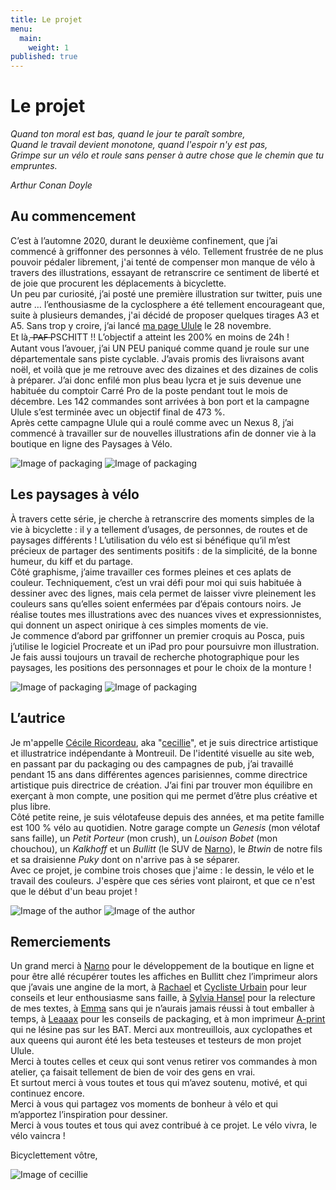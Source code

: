 ```yaml
---
title: Le projet
menu:
  main:
    weight: 1
published: true
---
```

# Le projet

*Quand ton moral est bas, quand le jour te paraît sombre,  
Quand le travail devient monotone, quand l'espoir n'y est pas,  
Grimpe sur un vélo et roule sans penser à autre chose que le chemin que tu empruntes.*

*Arthur Conan Doyle*

## Au commencement

C’est à l’automne 2020, durant le deuxième confinement, que j’ai commencé à griffonner des personnes à vélo. Tellement frustrée de ne plus pouvoir pédaler librement, j'ai tenté de compenser mon manque de vélo à travers des illustrations, essayant de retranscrire ce sentiment de liberté et de joie que procurent les déplacements à bicyclette.  
Un peu par curiosité, j’ai posté une première illustration sur twitter, puis une autre … l’enthousiasme de la cyclosphere a été tellement encourageant que, suite à plusieurs demandes, j'ai décidé de proposer quelques tirages A3 et A5. Sans trop y croire, j’ai lancé [ma page Ulule](https://fr.ulule.com/paysages-a-velo/) le 28 novembre.  
Et là,  ̶P̶A̶F̶ PSCHITT !! L’objectif a atteint les 200% en moins de 24h !  
Autant vous l’avouer, j’ai UN PEU paniqué comme quand je roule sur une départementale sans piste cyclable. J’avais promis des livraisons avant noël, et voilà que je me retrouve avec des dizaines et des dizaines de colis à préparer. J’ai donc enfilé mon plus beau lycra et je suis devenue une habituée du comptoir Carré Pro de la poste pendant tout le mois de décembre. Les 142 commandes sont arrivées à bon port et la campagne Ulule s’est terminée avec un objectif final de 473 %.  
Après cette campagne Ulule qui a roulé comme avec un Nexus 8, j’ai commencé à travailler sur de nouvelles illustrations afin de donner vie à la boutique en ligne des Paysages à Vélo.  

![Image of packaging](/images/cecillie_projet-01.jpg)        ![Image of packaging](/images/cecillie_projet-02.jpg)

## Les paysages à vélo

À travers cette série, je cherche à retranscrire des moments simples de la vie à bicyclette : il y a tellement d’usages, de personnes, de routes et de paysages différents ! L’utilisation du vélo est si bénéfique qu’il m’est précieux de partager des sentiments positifs : de la simplicité, de la bonne humeur, du kiff et du partage.  
Côté graphisme, j’aime travailler ces formes pleines et ces aplats de couleur. Techniquement, c’est un vrai défi pour moi qui suis habituée à dessiner avec des lignes, mais cela permet de laisser vivre pleinement les couleurs sans qu’elles soient enfermées par d’épais contours noirs. Je réalise toutes mes illustrations avec des nuances vives et expressionnistes, qui donnent un aspect onirique à ces simples moments de vie.  
Je commence d’abord par griffonner un premier croquis au Posca, puis j’utilise le logiciel Procreate et un iPad pro pour poursuivre mon illustration. Je fais aussi toujours un travail de recherche photographique pour les paysages, les positions des personnages et pour le choix de la monture !  

![Image of packaging](/images/cecillie_projet-05.gif)        ![Image of packaging](/images/cecillie_projet-06.gif)  

## L’autrice

Je m'appelle [Cécile Ricordeau](https://www.cecillie.fr/), aka "[cecillie](https://twitter.com/onibd)", et je suis directrice artistique et illustratrice indépendante à Montreuil. De l'identité visuelle au site web, en passant par du packaging ou des campagnes de pub, j’ai travaillé pendant 15 ans dans différentes agences parisiennes, comme directrice artistique puis directrice de création. J’ai fini par trouver mon équilibre en exerçant à mon compte, une position qui me permet d’être plus créative et plus libre.  
Côté petite reine, je suis vélotafeuse depuis des années, et ma petite famille est 100 % vélo au quotidien. Notre garage compte un *Genesis* (mon vélotaf sans faille), un *Petit Porteur* (mon crush), un *Louison Bobet* (mon chouchou), un *Kalkhoff* et un *Bullitt* (le SUV de [Narno](https://twitter.com/Narno)), le *Btwin* de notre fils et sa draisienne *Puky* dont on n'arrive pas à se séparer.  
Avec ce projet, je combine trois choses que j'aime : le dessin, le vélo et le travail des couleurs. J'espère que ces séries vont plairont, et que ce n'est que le début d'un beau projet !  

![Image of the author](/images/cecillie_projet-03.jpg)        ![Image of the author](/images/cecillie_projet-04.jpg)

## Remerciements

Un grand merci à [Narno](https://twitter.com/Narno) pour le développement de la boutique en ligne et pour être allé récupérer toutes les affiches en Bullitt chez l’imprimeur alors que j’avais une angine de la mort, à [Rachael](https://www.instagram.com/rachael_laporte/) et [Cycliste Urbain](https://twitter.com/CyclisteUrbain) pour leur conseils et leur enthousiasme sans faille, à [Sylvia Hansel](https://twitter.com/Schneckenbuhl) pour la relecture de mes textes, à [Emma](https://www.instagram.com/emma.chaignon/) sans qui je n’aurais jamais réussi à tout emballer à temps, à [Leaaax](https://www.instagram.com/leaaaxss/) pour les conseils de packaging, et à mon imprimeur [A-print](http://www.imprimerie-aprint.com/) qui ne lésine pas sur les BAT. Merci aux montreuillois, aux cyclopathes et aux queens qui auront été les beta testeuses et testeurs de mon projet Ulule.  
Merci à toutes celles et ceux qui sont venus retirer vos commandes à mon atelier, ça faisait tellement de bien de voir des gens en vrai.  
Et surtout merci à vous toutes et tous qui m’avez soutenu, motivé, et qui continuez encore.  
Merci à vous qui partagez vos moments de bonheur à vélo et qui m’apportez l’inspiration pour dessiner.  
Merci à vous toutes et tous qui avez contribué à ce projet. Le vélo vivra, le vélo vaincra !  

Bicyclettement vôtre,  
  
![Image of cecillie](/images/cecillie_signature.png)
